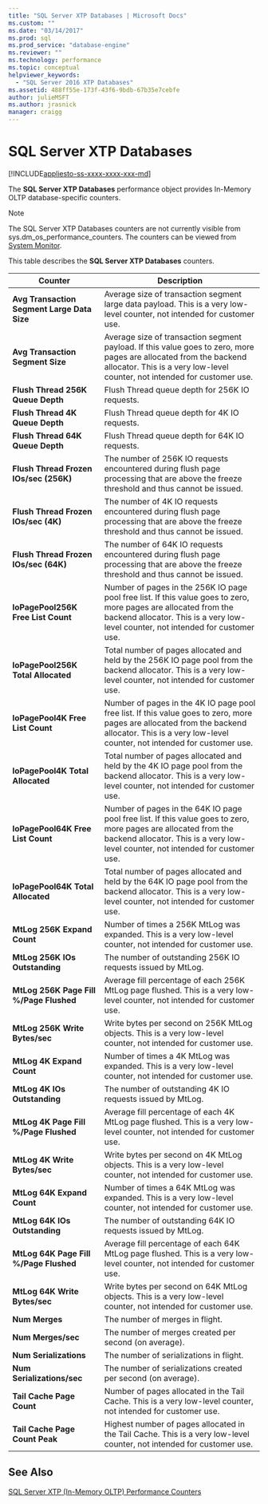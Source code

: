 ```yaml
---
title: "SQL Server XTP Databases | Microsoft Docs"
ms.custom: ""
ms.date: "03/14/2017"
ms.prod: sql
ms.prod_service: "database-engine"
ms.reviewer: ""
ms.technology: performance
ms.topic: conceptual
helpviewer_keywords: 
  - "SQL Server 2016 XTP Databases"
ms.assetid: 488ff55e-173f-43f6-9bdb-67b35e7cebfe
author: julieMSFT
ms.author: jrasnick
manager: craigg
---
```

# SQL Server XTP Databases
[!INCLUDE[appliesto-ss-xxxx-xxxx-xxx-md](../../includes/appliesto-ss-xxxx-xxxx-xxx-md.md)]

The **SQL Server XTP Databases** performance object provides In-Memory OLTP database-specific counters.

> [!NOTE]
>  The SQL Server XTP Databases counters are not currently visible from sys.dm_os_performance_counters.  The counters can be viewed from [System Monitor](../../relational-databases/performance/start-system-monitor-windows.md).

This table describes the **SQL Server XTP Databases** counters.

|Counter|Description| 
|-------------|-----------------|  
|**Avg Transaction Segment Large Data Size**|Average size of transaction segment large data payload. This is a very low-level counter, not intended for customer use.|
|**Avg Transaction Segment Size**|Average size of transaction segment payload. If this value goes to zero, more pages are allocated from the backend allocator. This is a very low-level counter, not intended for customer use.|
|**Flush Thread 256K Queue Depth**|Flush Thread queue depth for 256K IO requests.|
|**Flush Thread 4K Queue Depth**|Flush Thread queue depth for 4K IO requests.|
|**Flush Thread 64K Queue Depth**|Flush Thread queue depth for 64K IO requests.|
|**Flush Thread Frozen IOs/sec (256K)**|The number of 256K IO requests encountered during flush page processing that are above the freeze threshold and thus cannot be issued.|
|**Flush Thread Frozen IOs/sec (4K)**|The number of 4K IO requests encountered during flush page processing that are above the freeze threshold and thus cannot be issued.|
|**Flush Thread Frozen IOs/sec (64K)**|The number of 64K IO requests encountered during flush page processing that are above the freeze threshold and thus cannot be issued.|
|**IoPagePool256K Free List Count**|Number of pages in the 256K IO page pool free list. If this value goes to zero, more pages are allocated from the backend allocator. This is a very low-level counter, not intended for customer use.|
|**IoPagePool256K Total Allocated**|Total number of pages allocated and held by the 256K IO page pool from the backend allocator. This is a very low-level counter, not intended for customer use.|
|**IoPagePool4K Free List Count**|Number of pages in the 4K IO page pool free list. If this value goes to zero, more pages are allocated from the backend allocator. This is a very low-level counter, not intended for customer use.|
|**IoPagePool4K Total Allocated**|Total number of pages allocated and held by the 4K IO page pool from the backend allocator. This is a very low-level counter, not intended for customer use.|
|**IoPagePool64K Free List Count**|Number of pages in the 64K IO page pool free list. If this value goes to zero, more pages are allocated from the backend allocator. This is a very low-level counter, not intended for customer use.|
|**IoPagePool64K Total Allocated**|Total number of pages allocated and held by the 64K IO page pool from the backend allocator. This is a very low-level counter, not intended for customer use.|
|**MtLog 256K Expand Count**|Number of times a 256K MtLog was expanded. This is a very low-level counter, not intended for customer use.|
|**MtLog 256K IOs Outstanding**|The number of outstanding 256K IO requests issued by MtLog.|
|**MtLog 256K Page Fill %/Page Flushed**|Average fill percentage of each 256K MtLog page flushed. This is a very low-level counter, not intended for customer use.|
|**MtLog 256K Write Bytes/sec**|Write bytes per second on 256K MtLog objects. This is a very low-level counter, not intended for customer use.|
|**MtLog 4K Expand Count**|Number of times a 4K MtLog was expanded. This is a very low-level counter, not intended for customer use.|
|**MtLog 4K IOs Outstanding**|The number of outstanding 4K IO requests issued by MtLog.|
|**MtLog 4K Page Fill %/Page Flushed**|Average fill percentage of each 4K MtLog page flushed. This is a very low-level counter, not intended for customer use.|
|**MtLog 4K Write Bytes/sec**|Write bytes per second on 4K MtLog objects. This is a very low-level counter, not intended for customer use.|
|**MtLog 64K Expand Count**|Number of times a 64K MtLog was expanded. This is a very low-level counter, not intended for customer use.|
|**MtLog 64K IOs Outstanding**|The number of outstanding 64K IO requests issued by MtLog.|
|**MtLog 64K Page Fill %/Page Flushed**|Average fill percentage of each 64K MtLog page flushed. This is a very low-level counter, not intended for customer use.|
|**MtLog 64K Write Bytes/sec**|Write bytes per second on 64K MtLog objects. This is a very low-level counter, not intended for customer use.|
|**Num Merges**|The number of merges in flight.|
|**Num Merges/sec**|The number of merges created per second (on average).|
|**Num Serializations**|The number of serializations in flight.|
|**Num Serializations/sec**|The number of serializations created per second (on average).|
|**Tail Cache Page Count**|Number of pages allocated in the Tail Cache. This is a very low-level counter, not intended for customer use.|
|**Tail Cache Page Count Peak**|Highest number of pages allocated in the Tail Cache. This is a very low-level counter, not intended for customer use.|


## See Also  
[SQL Server XTP &#40;In-Memory OLTP&#41; Performance Counters](../../relational-databases/performance-monitor/sql-server-xtp-in-memory-oltp-performance-counters.md)
